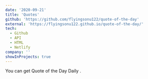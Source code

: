 ```yaml
---
date: '2020-09-21'
title: 'Quotes'
github: 'https://github.com/flyingsonu122/quote-of-the-day'
external: 'https://flyingsonu122.github.io/quote-of-the-day/'
tech:
  - Github
  - API
  - HTML
  - Netlify
company: ''
showInProjects: true
---
```



You can get Quote of the Day Daily .
